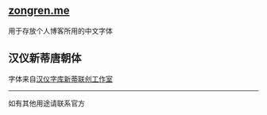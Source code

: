 ## [zongren.me](zongren.me)
用于存放个人博客所用的中文字体

## 汉仪新蒂唐朝体
字体来自[汉仪字库新蒂联创工作室](http://www.sentyfont.com/)
_____
如有其他用途请联系官方

